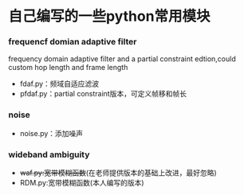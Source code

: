 # 自己编写的一些python常用模块
### frequencf domian adaptive filter

frequency domain adaptive filter and a partial constraint edtion,could custom hop length and frame length 

- fdaf.py：频域自适应滤波
- pfdaf.py：partial constraint版本，可定义帧移和帧长

### noise
- noise.py：添加噪声

### wideband ambiguity
- ~~waf.py:宽带模糊函数~~(在老师提供版本的基础上改进，最好忽略)
- RDM.py:宽带模糊函数(本人编写的版本)

